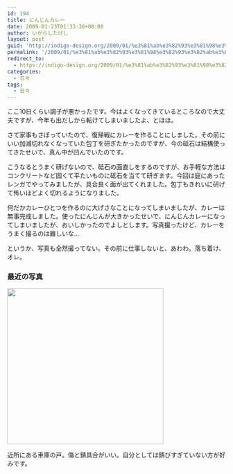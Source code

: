```yaml
---
id: 194
title: にんじんカレー
date: 2009-01-23T01:33:38+00:00
author: いがらしたけし
layout: post
guid: 'http://indigo-design.org/2009/01/%e3%81%ab%e3%82%93%e3%81%98%e3%82%93%e3%82%ab%e3%83%ac%e3%83%bc/'
permalink: '/2009/01/%e3%81%ab%e3%82%93%e3%81%98%e3%82%93%e3%82%ab%e3%83%ac%e3%83%bc/'
redirect_to:
  - https://indigo-design.org/2009/01/%e3%81%ab%e3%82%93%e3%81%98%e3%82%93%e3%82%ab%e3%83%ac%e3%83%bc/
categories:
  - 日々
tags:
  - 日々
---
```

<p>ここ10日くらい調子が悪かったです。今はよくなってきているところなので大丈夫ですが、今年も出だしから転けてしまいましたよ、とほほ。</p>
<p>さて家事もさぼっていたので、復帰戦にカレーを作ることにしました。その前にいい加減切れなくなっていた包丁を研ぎたかったのですが、今の砥石は結構使ってきたせいで、真ん中が凹んでいたのです。</p>
<p>こうなるとうまく研げないので、砥石の面直しをするのですが、お手軽な方法はコンクリートなど固くて平たいものに砥石を当てて研ぎます。今回は庭にあったレンガでやってみましたが、具合良く面が出てくれました。包丁もきれいに研げて怖いほどよく切れるようになりました。</p>
<p>何だかカレーひとつを作るのに大げさなことになってしまいましたが、カレーは無事完成しました。使ったにんじんが大きかったせいで、にんじんカレーになってしまいましたが、おいしかったのでよしとします。写真撮ったけど、カレーをうまく撮るのは難しいな…</p>
<p>というか、写真も全然撮ってない。その前に仕事しないと、あわわ。落ち着け、オレ。 </p>
<h3>最近の写真</h3>
<p><a href="http://www.zorg.com/pub/photod?pid=ikjkliokontu"><img src="http://st01.zorg.com/pict/200901/19/10123236460200021333_ilwn4l30vw.jpg" width="360" /></a></p>
<p>近所にある車庫の戸。傷と錆具合がいい。自分としては錆びすぎていない方が好みです。</p>